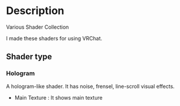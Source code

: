 # Description
Various Shader Collection

I made these shaders for using VRChat.

## Shader type

### Hologram
A hologram-like shader.
It has noise, frensel, line-scroll visual effects.

- Main Texture : It shows main texture
